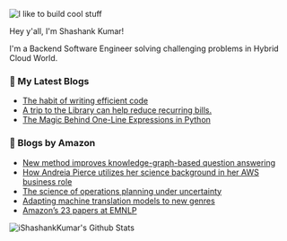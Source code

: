 ![I like to build cool stuff](https://res.cloudinary.com/dt8g3rhcy/image/upload/v1595929574/i_like_to_build_cool_shit._1_nzbwjh.png)

Hey y'all, I'm Shashank Kumar! 

I'm a Backend Software Engineer solving challenging problems in Hybrid Cloud World.

### 📕 My Latest Blogs
<!-- BLOG-POST-LIST:START -->
- [The habit of writing efficient code](https://medium.com/@ishashankkumar/the-habit-of-writing-efficient-code-153b05f04269?source=rss-d24dda280d5f------2)
- [A trip to the Library can help reduce recurring bills.](https://medium.com/swlh/a-trip-to-the-library-can-help-reduce-recurring-bills-23bca495cdf5?source=rss-d24dda280d5f------2)
- [The Magic Behind One-Line Expressions in Python](https://medium.com/swlh/the-magic-behind-one-line-expressions-in-python-816c10180c5c?source=rss-d24dda280d5f------2)
<!-- BLOG-POST-LIST:END -->

### 📕 Blogs by Amazon
<!-- AMAZON-BLOG-POST-LIST:START -->
- [New method improves knowledge-graph-based question answering](https://www.amazon.science/blog/new-method-improves-knowledge-graph-based-question-answering)
- [How Andreia Pierce utilizes her science background in her AWS business role](https://www.amazon.science/working-at-amazon/how-andreia-pierce-utilizes-her-science-background-in-her-aws-business-role)
- [The science of operations planning under uncertainty](https://www.amazon.science/latest-news/the-science-of-operations-planning-under-uncertainty)
- [Adapting machine translation models to new genres](https://www.amazon.science/blog/adapting-machine-translation-models-to-new-genres)
- [Amazon’s 23 papers at EMNLP](https://www.amazon.science/blog/amazons-23-papers-at-emnlp)
<!-- AMAZON-BLOG-POST-LIST:END -->



<img align="center" alt="iShashankKumar's Github Stats" src="https://github-readme-stats.vercel.app/api?username=ishashankkumar&show_icons=true&hide_border=true" />
